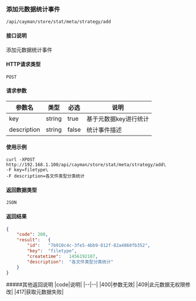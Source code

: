 ### 添加元数据统计事件
`/api/cayman/store/stat/meta/strategy/add`

#### 接口说明
添加元数据统计事件

#### HTTP请求类型
`POST`

#### 请求参数
|参数名|类型|必选|说明|
|--|--|--|--|
|key|string|true|基于元数据key进行统计|
|description|string|false|统计事件描述|

#### 使用示例
```
curl -XPOST http://192.168.1.100/api/cayman/store/stat/meta/strategy/add\
-F key=filetype\
-F description=各文件类型分类统计
```

#### 返回数据类型
`JSON`

#### 返回结果
```json
{
	"code":	200,
	"result":	{
		"id":	"7b910c4c-3fe5-4bb9-812f-82a4860fb352",
		"key":	"filetype",
		"createtime":	1456192187,
		"description":	"各文件类型分类统计"
	}
}
```
#####其他返回说明
|code|说明|
|--|--|
|400|参数无效|
|409|此元数据无权限修改|
|417|获取元数据失败|